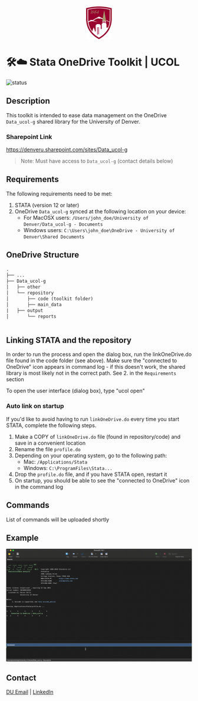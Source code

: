 
<p align="center"><img src="university-of-denver-shield.svg" width="70"/></p>

# 🛠☁️ Stata OneDrive Toolkit | UCOL
![status](https://img.shields.io/badge/status-in__progress-orange)

## Description

This toolkit is intended to ease data management on the OneDrive ```Data_ucol-g``` shared library for the University of Denver.

### Sharepoint Link
https://denveru.sharepoint.com/sites/Data_ucol-g
> Note: Must have access to ```Data_ucol-g``` (contact details below)

## Requirements

The following requirements need to be met:	<br />
1. STATA (version 12 or later)	<br />
2. OneDrive ```Data_ucol-g``` synced at the following location on your device:
   - For MacOSX users: ```/Users/john_doe/University of Denver/Data_ucol-g - Documents```
   - Windows users: ```C:\Users\john_doe\OneDrive - University of Denver\Shared Documents```

## OneDrive Structure

```
.
├── ...					
├── Data_ucol-g					
│   ├── other            			
│   └── repository				           
│   	├── code (toolkit folder) 	       
│   	├── main_data				
|	├── output				
│   	└── reports				
	
```

## Linking STATA and the repository

In order to run the process and open the dialog box, run the linkOneDrive.do file found 
in the code folder (see above). Make sure the "connected to OneDrive" icon appears in
command log - if this doesn't work, the shared library is most likely not in the correct
path. See 2. in the ```Requirements``` section

To open the user interface (dialog box), type "ucol open"

### Auto link on startup

If you'd like to avoid having to run ```linkOneDrive.do``` every time you start STATA, complete
the following steps.
1. Make a COPY of ```linkOneDrive.do``` file (found in repository/code) and save in a convenient location
2. Rename the file ```profile.do```
3. Depending on your operating system, go to the following path:
   - Mac: ```/Applications/Stata``` <br />
   - Windows: ```C:\ProgramFiles\Stata...``` 
4. Drop the ```profile.do``` file, and if you have STATA open, restart it
5. On startup, you should be able to see the "connected to OneDrive" icon in the command log

## Commands
List of commands will be uploaded shortly

## Example
![gif1](readme_gif1.gif)

## Contact
[DU Email](xavier.kelly@du.edu) | [LinkedIn](https://www.linkedin.com/in/xavierpkelly/)
